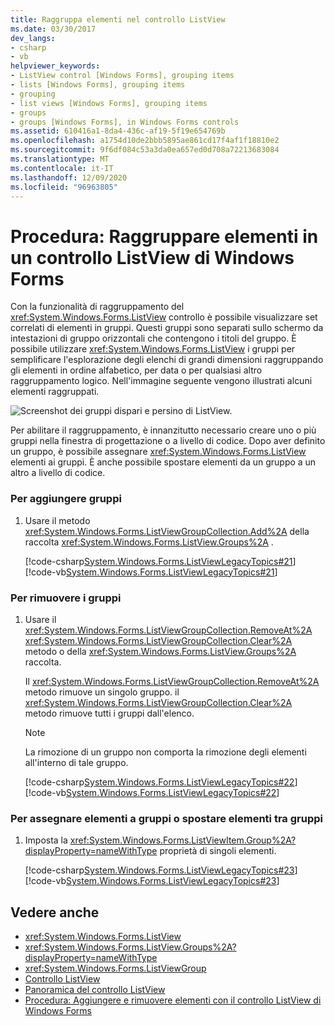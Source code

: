 ```yaml
---
title: Raggruppa elementi nel controllo ListView
ms.date: 03/30/2017
dev_langs:
- csharp
- vb
helpviewer_keywords:
- ListView control [Windows Forms], grouping items
- lists [Windows Forms], grouping items
- grouping
- list views [Windows Forms], grouping items
- groups
- groups [Windows Forms], in Windows Forms controls
ms.assetid: 610416a1-8da4-436c-af19-5f19e654769b
ms.openlocfilehash: a1754d10de2bbb5895ae861cd17f4af1f18810e2
ms.sourcegitcommit: 9f6df084c53a3da0ea657ed0d708a72213683084
ms.translationtype: MT
ms.contentlocale: it-IT
ms.lasthandoff: 12/09/2020
ms.locfileid: "96963805"
---
```

# <a name="how-to-group-items-in-a-windows-forms-listview-control"></a>Procedura: Raggruppare elementi in un controllo ListView di Windows Forms
Con la funzionalità di raggruppamento del <xref:System.Windows.Forms.ListView> controllo è possibile visualizzare set correlati di elementi in gruppi. Questi gruppi sono separati sullo schermo da intestazioni di gruppo orizzontali che contengono i titoli del gruppo. È possibile utilizzare <xref:System.Windows.Forms.ListView> i gruppi per semplificare l'esplorazione degli elenchi di grandi dimensioni raggruppando gli elementi in ordine alfabetico, per data o per qualsiasi altro raggruppamento logico. Nell'immagine seguente vengono illustrati alcuni elementi raggruppati.  
  
 ![Screenshot dei gruppi dispari e persino di ListView.](./media/how-to-group-items-in-a-windows-forms-listview-control-using-the-designer/odd-even-list-view-groups.gif)  

 Per abilitare il raggruppamento, è innanzitutto necessario creare uno o più gruppi nella finestra di progettazione o a livello di codice. Dopo aver definito un gruppo, è possibile assegnare <xref:System.Windows.Forms.ListView> elementi ai gruppi. È anche possibile spostare elementi da un gruppo a un altro a livello di codice.  
  
### <a name="to-add-groups"></a>Per aggiungere gruppi  
  
1. Usare il metodo <xref:System.Windows.Forms.ListViewGroupCollection.Add%2A> della raccolta <xref:System.Windows.Forms.ListView.Groups%2A> .  
  
     [!code-csharp[System.Windows.Forms.ListViewLegacyTopics#21](~/samples/snippets/csharp/VS_Snippets_Winforms/System.Windows.Forms.ListViewLegacyTopics/CS/Class1.cs#21)]
     [!code-vb[System.Windows.Forms.ListViewLegacyTopics#21](~/samples/snippets/visualbasic/VS_Snippets_Winforms/System.Windows.Forms.ListViewLegacyTopics/VB/Class1.vb#21)]  
  
### <a name="to-remove-groups"></a>Per rimuovere i gruppi  
  
1. Usare il <xref:System.Windows.Forms.ListViewGroupCollection.RemoveAt%2A> <xref:System.Windows.Forms.ListViewGroupCollection.Clear%2A> metodo o della <xref:System.Windows.Forms.ListView.Groups%2A> raccolta.  
  
     Il <xref:System.Windows.Forms.ListViewGroupCollection.RemoveAt%2A> metodo rimuove un singolo gruppo. il <xref:System.Windows.Forms.ListViewGroupCollection.Clear%2A> metodo rimuove tutti i gruppi dall'elenco.  
  
    > [!NOTE]
    > La rimozione di un gruppo non comporta la rimozione degli elementi all'interno di tale gruppo.  
  
     [!code-csharp[System.Windows.Forms.ListViewLegacyTopics#22](~/samples/snippets/csharp/VS_Snippets_Winforms/System.Windows.Forms.ListViewLegacyTopics/CS/Class1.cs#22)]
     [!code-vb[System.Windows.Forms.ListViewLegacyTopics#22](~/samples/snippets/visualbasic/VS_Snippets_Winforms/System.Windows.Forms.ListViewLegacyTopics/VB/Class1.vb#22)]  
  
### <a name="to-assign-items-to-groups-or-move-items-between-groups"></a>Per assegnare elementi a gruppi o spostare elementi tra gruppi  
  
1. Imposta la <xref:System.Windows.Forms.ListViewItem.Group%2A?displayProperty=nameWithType> proprietà di singoli elementi.  
  
     [!code-csharp[System.Windows.Forms.ListViewLegacyTopics#23](~/samples/snippets/csharp/VS_Snippets_Winforms/System.Windows.Forms.ListViewLegacyTopics/CS/Class1.cs#23)]
     [!code-vb[System.Windows.Forms.ListViewLegacyTopics#23](~/samples/snippets/visualbasic/VS_Snippets_Winforms/System.Windows.Forms.ListViewLegacyTopics/VB/Class1.vb#23)]  
  
## <a name="see-also"></a>Vedere anche

- <xref:System.Windows.Forms.ListView>
- <xref:System.Windows.Forms.ListView.Groups%2A?displayProperty=nameWithType>
- <xref:System.Windows.Forms.ListViewGroup>
- [Controllo ListView](listview-control-windows-forms.md)
- [Panoramica del controllo ListView](listview-control-overview-windows-forms.md)
- [Procedura: Aggiungere e rimuovere elementi con il controllo ListView di Windows Forms](how-to-add-and-remove-items-with-the-windows-forms-listview-control.md)
